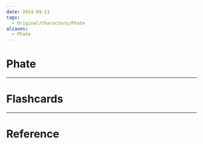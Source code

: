 ```yaml
---
date: 2024-09-11
tags:
  - Original/Characters/Phate
aliases:
  - Phate
---
```

# Phate



---
# Flashcards



---
# Reference
